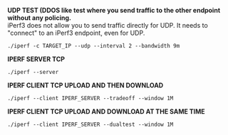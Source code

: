 **UDP TEST (DDOS like test where you send traffic to the other endpoint without any policing.**  
iPerf3 does not allow you to send traffic directly for UDP. It needs to "connect" to an iPerf3 endpoint, even for UDP.

```
./iperf -c TARGET_IP --udp --interval 2 --bandwidth 9m
```
**IPERF SERVER TCP**
```
./iperf --server
```
**IPERF CLIENT TCP UPLOAD AND THEN DOWNLOAD**
```
./iperf --client IPERF_SERVER --tradeoff --window 1M
```
**IPERF CLIENT TCP UPLOAD AND DOWNLOAD AT THE SAME TIME**
```
./iperf --client IPERF_SERVER --dualtest --window 1M
```
